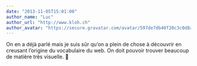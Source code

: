 ```yaml
---
date: "2013-11-05T15:01:00"
author_name: "Luc"
author_url: "http://www.kloh.ch"
author_avatar: "https://secure.gravatar.com/avatar/597de7db40f20c3c0d8afba20cee2292?s=48&d=mm&r=g"
---
```

On en a déjà parlé mais je suis sûr qu’on a plein de chose à découvrir en creusant l’origine du vocabulaire du web. On doit pouvoir trouver beaucoup de matière très visuelle. 🙂
